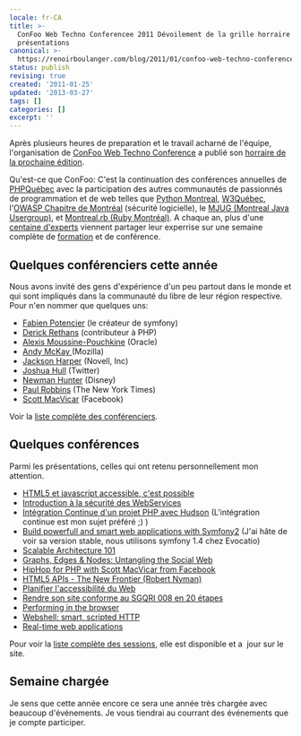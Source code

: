 ```yaml
---
locale: fr-CA
title: >-
  ConFoo Web Techno Conferencee 2011 Dévoilement de la grille horraire des
  présentations
canonical: >-
  https://renoirboulanger.com/blog/2011/01/confoo-web-techno-conferencee-2011-devoilement-de-la-grille-horraire-des-presentations/
status: publish
revising: true
created: '2011-01-25'
updated: '2013-03-27'
tags: []
categories: []
excerpt: ''
---
```


Après plusieurs heures de preparation et le travail acharné de l'équipe, l'organisation de <a href="http://confoo.ca/">ConFoo Web Techno Conference</a> a publié son <a href="http://confoo.ca/fr/2011/schedule">horraire de la prochaine édition</a>.

Qu'est-ce que ConFoo: C'est la continuation des conférences annuelles de <a href="http://phpquebec.org/">PHPQuébec</a> avec la participation des autres communautés de passionnés de programmation et de web telles que <a href="http://montrealpython.org/">Python Montreal</a>, <a href="http://w3qc.org">W3Québec</a>, l'<a href="http://www.owasp.org/index.php/Montr%C3%A9al">OWASP Chapitre de Montréal</a> (sécurité logicielle), le <a href="http://www.montreal-jug.org/">MJUG (Montreal Java Usergroup)</a>, et <a href="http://www.montrealonrails.com/">Montreal.rb (Ruby Montréal)</a>. A chaque an, plus d'une <a href="http://confoo.ca/fr/2011/speaker">centaine d'experts</a> viennent partager leur experrise sur une semaine complète de <a href="http://confoo.ca/fr/2011/training">formation</a> et de conférence.
<h2>Quelques conférenciers cette année</h2>
Nous avons invité des gens d'expérience d'un peu partout dans le monde et qui sont impliqués dans la communauté du libre de leur région respective. Pour n'en nommer que quelques uns:
<ul>
	<li><a href="http://confoo.ca/fr/speaker/fabien-potencier">Fabien Potencier</a> (le créateur de symfony)</li>
	<li><a href="http://confoo.ca/fr/speaker/derick-rethans">Derick Rethans</a> (contributeur à PHP)</li>
	<li><a href="http://confoo.ca/fr/speaker/alexis-moussine-pouchkine">Alexis Moussine-Pouchkine</a> (Oracle)</li>
	<li><a href="http://confoo.ca/fr/speaker/andy-mckay">Andy McKay </a>(Mozilla)</li>
	<li><a href="http://confoo.ca/fr/speaker/jackson-harper">Jackson Harper</a> (Novell, Inc)</li>
	<li><a href="http://confoo.ca/fr/speaker/joshua-hull">Joshua Hull</a> (Twitter)</li>
	<li><a href="http://confoo.ca/fr/speaker/newman-hunter">Newman Hunter</a> (Disney)</li>
	<li><a href="http://confoo.ca/fr/speaker/paul-robbins">Paul Robbins</a> (The New York Times)</li>
	<li><a href="http://confoo.ca/fr/speaker/scott-macvicar">Scott MacVicar</a> (Facebook)</li>
</ul>
Voir la <a href="http://confoo.ca/fr/2011/speaker">liste complète des conférenciers</a>.

<!--more-->
<h2>Quelques conférences</h2>
Parmi les présentations, celles qui ont retenu personnellement mon attention.
<div id="_mcePaste">
<ul>
	<li><a href="http://confoo.ca/fr/2011/session/html5-et-javascript-accessible-c-est-possible">HTML5 et javascript accessible, c'est possible</a></li>
	<li><a href="http://confoo.ca/fr/2011/session/introduction-a-la-securite-des-webservices">Introduction à la sécurité des WebServices
</a></li>
	<li><a href="http://confoo.ca/fr/2011/session/integration-continue-d-un-projet-php-avec-hudson">Intégration Continue d'un projet PHP avec Hudson</a> (L'intégration continue est mon sujet préféré ;) )</li>
	<li><a href="http://confoo.ca/fr/2011/session/build-powerfull-and-smart-web-applications-with-Symfony2">Build powerfull and smart web applications with Symfony2</a> (J'ai hâte de voir sa version stable, nous utilisons symfony 1.4 chez Evocatio)</li>
	<li><a href="http://confoo.ca/fr/2011/session/scalable-architecture-101">Scalable Architecture 101</a></li>
	<li><a href="http://confoo.ca/fr/2011/session/graphs-edges-nodes-untangling-the-social-web">Graphs, Edges &amp; Nodes: Untangling the Social Web</a></li>
	<li><a href="http://confoo.ca/fr/2011/session/hiphop-for-php">HipHop for PHP with Scott MacVicar from Facebook</a></li>
	<li><a href="http://confoo.ca/fr/2011/session/html5-apis-the-new-frontier">HTML5 APIs - The New Frontier (Robert Nyman)</a></li>
	<li><a href="http://confoo.ca/fr/2011/session/planifier-l-accessibilite-du-web">Planifier l'accessibilité du Web</a></li>
	<li><a href="http://confoo.ca/fr/2011/session/rendre-son-cms-conforme-au-sgqri-8-en-2-etapes">Rendre son site conforme au SGQRI 008 en 20 étapes</a></li>
	<li><a href="http://confoo.ca/fr/2011/session/performing-in-the-browser">Performing in the browser</a></li>
	<li><a href="http://confoo.ca/fr/2011/session/webshell-smart-scripted-http">Webshell: smart, scripted HTTP</a></li>
	<li><a href="http://confoo.ca/fr/2011/session/real-time-web-applications">Real-time web applications</a></li>
</ul>
</div>
Pour voir la <a href="http://confoo.ca/fr/2011/session">liste complète des sessions</a>, elle est disponible et a  jour sur le site.
<div>
<h2>Semaine chargée</h2>
Je sens que cette année encore ce sera une année très chargée avec beaucoup d'événements. Je vous tiendrai au courrant des événements que je compte participer.

</div>